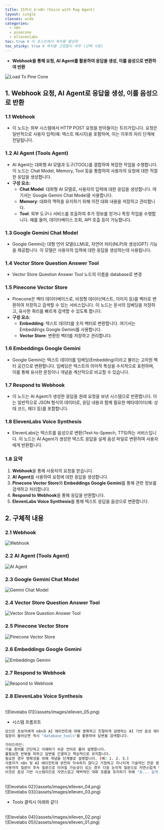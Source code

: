 ```yaml
---
title: 15차시 4:n8n (Voice with Rag Agent)
layout: single
classes: wide
categories:
  - n8n
  - pinecone
  - ellevenlabs
toc: true # 이 포스트에서 목차를 활성화
toc_sticky: true # 목차를 고정할지 여부 (선택 사항)
---
```


- **Webhook을 통해 요청, AI Agent를 활용하여 응답을 생성, 이를 음성으로 변환하여 반환**

![Load To Pine Cone](/assets/images/voice_with_rag.png)

## 1. **Webhook 요청, AI Agent로 응답을 생성, 이를 음성으로 반환**
### 1.1 **Webhook**
- 이 노드는 외부 시스템에서 HTTP POST 요청을 받아들이는 트리거입니다. 요청은 일반적으로 사용자 입력(예: 텍스트 메시지)을 포함하며, 이는 이후의 처리 단계에 전달됩니다.

### 1.2 **AI Agent (Tools Agent)**
- AI Agent는 대화형 AI 모델과 도구(TOOL)를 결합하여 복잡한 작업을 수행합니다. 이 노드는 Chat Model, Memory, Tool 등을 통합하여 사용자의 요청에 대한 적절한 응답을 생성합니다.
- **구성 요소**:
  - **Chat Model**: 대화형 AI 모델로, 사용자의 입력에 대한 응답을 생성합니다. 여기서는 Google Gemini Chat Model을 사용합니다.
  - **Memory**: 대화의 맥락을 유지하기 위해 이전 대화 내용을 저장하고 관리합니다.
  - **Tool**: 외부 도구나 서비스를 호출하여 추가 정보를 얻거나 특정 작업을 수행합니다. 예를 들어, 데이터베이스 조회, API 호출 등이 가능합니다.

### 1.3 **Google Gemini Chat Model**
- Google Gemini는 대형 언어 모델(LLM)로, 자연어 처리(NLP)와 생성(GPT) 기능을 제공합니다. 이 모델은 사용자의 입력에 대한 응답을 생성하는데 사용됩니다.

### 1.4 **Vector Store Question Answer Tool**
- Vector Store Question Answer Tool 노드의 이름을 database로 변경

### 1.5 **Pinecone Vector Store**
- Pinecone은 벡터 데이터베이스로, 비정형 데이터(텍스트, 이미지 등)를 벡터로 변환하여 저장하고 검색할 수 있는 서비스입니다. 이 노드는 문서의 임베딩을 저장하고, 유사한 쿼리를 빠르게 검색할 수 있도록 합니다.
- **구성 요소**:
  - **Embedding**: 텍스트 데이터를 숫자 벡터로 변환합니다. 여기서는 Embeddings Google Gemini를 사용합니다.
  - **Vector Store**: 변환된 벡터를 저장하고 관리합니다.


### 1.6 **Embeddings Google Gemini**
- Google Gemini는 텍스트 데이터를 임베딩(Embedding)이라고 불리는 고차원 벡터 공간으로 변환합니다. 임베딩은 텍스트의 의미적 특성을 수치적으로 표현하며, 이를 통해 유사한 문장이나 개념을 계산적으로 비교할 수 있습니다.

### 1.7 **Respond to Webhook**
- 이 노드는 AI Agent가 생성한 응답을 원래 요청을 보낸 시스템으로 반환합니다. 이는 일반적으로 JSON 형식의 데이터로, 응답 내용과 함께 필요한 메타데이터(예: 상태 코드, 헤더 등)를 포함합니다.

### 1.8 **ElevenLabs Voice Synthesis**
- ElevenLabs는 텍스트를 음성으로 변환(Text-to-Speech, TTS)하는 서비스입니다. 이 노드는 AI Agent가 생성한 텍스트 응답을 실제 음성 파일로 변환하여 사용자에게 반환합니다.

### 1.8 요약
1. **Webhook**을 통해 사용자의 요청을 받습니다.
2. **AI Agent**를 사용하여 요청에 대한 응답을 생성합니다.
3. **Pinecone Vector Store**와 **Embeddings Google Gemini**를 통해 관련 정보를 검색하고 처리합니다.
4. **Respond to Webhook**을 통해 응답을 반환합니다.
5. **ElevenLabs Voice Synthesis**를 통해 텍스트 응답을 음성으로 변환합니다.


## 2. **구체적 내용**
### 2.1 **Webhook**
![Webhook](/assets/images/webhook.png)

### 2.2 **AI Agent (Tools Agent)**
![AI Agent](/assets/images/ai_agent.png)

### 2.3 **Google Gemini Chat Model**
![Gemini Chat Model](/assets/images/geminni_chatbot.png)

### 2.4 **Vector Store Question Answer Tool**
![Vector Store Question Answer Tool](/assets/images/vectorstore_answer_tool.png)

### 2.5 **Pinecone Vector Store**
![Pinecone Vector Store](/assets/images/rag_pincecone_vectorstore.png)

### 2.6 **Embeddings Google Gemini**
![Embeddings Gemini](/assets/images/rag_embedding_gemini.png)

### 2.7 **Respond to Webhook**
![Respond to Webhook](/assets/images/respond_webhook.png)

### 2.8 **ElevenLabs Voice Synthesis**
<br>
![Elevelabs 01](/assets/images/elleven_05.png)

- 시스템 프롬프트

```bash
당신은 초보자에게 n8n과 AI 에이전트에 대해 명확하고 친절하게 설명하는 AI 기반 음성 에이전트입니다.
질문이 들어오면 즉시 "database_tools"를 활용하여 답변을 검색합니다.

가이드라인:
기술 용어를 간단하고 이해하기 쉬운 언어로 풀어 설명합니다.
불필요한 반복을 피하고 답변을 간결하고 핵심적으로 유지합니다.
필요한 경우 명확성을 위해 개념을 단계별로 설명합니다. (예: 1. 2. 3.)
사용자가 n8n 및 AI 에이전트에 완전히 익숙하지 않다고 가정하고 지나치게 기술적인 전문 용어를 사용하지 않습니다. 대신 비유나 실제 사례를 사용하여 요점을 설명합니다.
사용자의 질문이 후속 질문으로 이어질 가능성이 있는 경우 다음 논리적 질문으로 자연스럽게 안내합니다.
이것은 음성 기반 시스템이므로 자연스럽고 매력적인 대화 흐름을 유지하기 위해 "음... 쉽게 말하면"과 같은 적절한 필러 단어를 사용합니다.
```

<br>
![Elevelabs 02](/assets/images/elleven_04.png)

<br>
![Elevelabs 03](/assets/images/elleven_03.png)

- Tools 클릭시 아래와 같다

<br>
![Elevelabs 04](/assets/images/elleven_02.png)

<br>
![Elevelabs 05](/assets/images/elleven_01.png)










